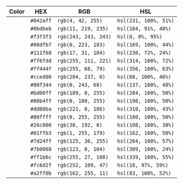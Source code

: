 | Color                                                             | HEX       | RGB                  | HSL                   |
| ----------------------------------------------------------------- | --------- | -------------------- | --------------------- |
| <i class="fa-solid fa-square fa-2xl" style="color: #042aff;"></i> | `#042aff` | `rgb(4, 42, 255)`    | `hsl(231, 100%, 51%)` |
| <i class="fa-solid fa-square fa-2xl" style="color: #0bdbeb;"></i> | `#0bdbeb` | `rgb(11, 219, 235)`  | `hsl(184, 91%, 48%)`  |
| <i class="fa-solid fa-square fa-2xl" style="color: #f3f3f3;"></i> | `#f3f3f3` | `rgb(243, 243, 243)` | `hsl(0, 0%, 95%)`     |
| <i class="fa-solid fa-square fa-2xl" style="color: #00dfb7;"></i> | `#00dfb7` | `rgb(0, 223, 183)`   | `hsl(169, 100%, 44%)` |
| <i class="fa-solid fa-square fa-2xl" style="color: #111f68;"></i> | `#111f68` | `rgb(17, 31, 104)`   | `hsl(230, 72%, 24%)`  |
| <i class="fa-solid fa-square fa-2xl" style="color: #ff6fdd;"></i> | `#ff6fdd` | `rgb(255, 111, 221)` | `hsl(314, 100%, 72%)` |
| <i class="fa-solid fa-square fa-2xl" style="color: #ff444f;"></i> | `#ff444f` | `rgb(255, 68, 79)`   | `hsl(356, 100%, 63%)` |
| <i class="fa-solid fa-square fa-2xl" style="color: #cced00;"></i> | `#cced00` | `rgb(204, 237, 0)`   | `hsl(68, 100%, 46%)`  |
| <i class="fa-solid fa-square fa-2xl" style="color: #00f344;"></i> | `#00f344` | `rgb(0, 243, 68)`    | `hsl(137, 100%, 48%)` |
| <i class="fa-solid fa-square fa-2xl" style="color: #bd00ff;"></i> | `#bd00ff` | `rgb(189, 0, 255)`   | `hsl(284, 100%, 50%)` |
| <i class="fa-solid fa-square fa-2xl" style="color: #00b4ff;"></i> | `#00b4ff` | `rgb(0, 180, 255)`   | `hsl(198, 100%, 50%)` |
| <i class="fa-solid fa-square fa-2xl" style="color: #dd00ba;"></i> | `#dd00ba` | `rgb(221, 0, 186)`   | `hsl(310, 100%, 43%)` |
| <i class="fa-solid fa-square fa-2xl" style="color: #00ffff;"></i> | `#00ffff` | `rgb(0, 255, 255)`   | `hsl(180, 100%, 50%)` |
| <i class="fa-solid fa-square fa-2xl" style="color: #26c000;"></i> | `#26c000` | `rgb(38, 192, 0)`    | `hsl(108, 100%, 38%)` |
| <i class="fa-solid fa-square fa-2xl" style="color: #01ffb3;"></i> | `#01ffb3` | `rgb(1, 255, 179)`   | `hsl(162, 100%, 50%)` |
| <i class="fa-solid fa-square fa-2xl" style="color: #7d24ff;"></i> | `#7d24ff` | `rgb(125, 36, 255)`  | `hsl(264, 100%, 57%)` |
| <i class="fa-solid fa-square fa-2xl" style="color: #7b0068;"></i> | `#7b0068` | `rgb(123, 0, 104)`   | `hsl(309, 100%, 24%)` |
| <i class="fa-solid fa-square fa-2xl" style="color: #ff1b6c;"></i> | `#ff1b6c` | `rgb(255, 27, 108)`  | `hsl(339, 100%, 55%)` |
| <i class="fa-solid fa-square fa-2xl" style="color: #fc6d2f;"></i> | `#fc6d2f` | `rgb(252, 109, 47)`  | `hsl(18, 97%, 59%)`   |
| <i class="fa-solid fa-square fa-2xl" style="color: #a2ff0b;"></i> | `#a2ff0b` | `rgb(162, 255, 11)`  | `hsl(83, 100%, 52%)`  |